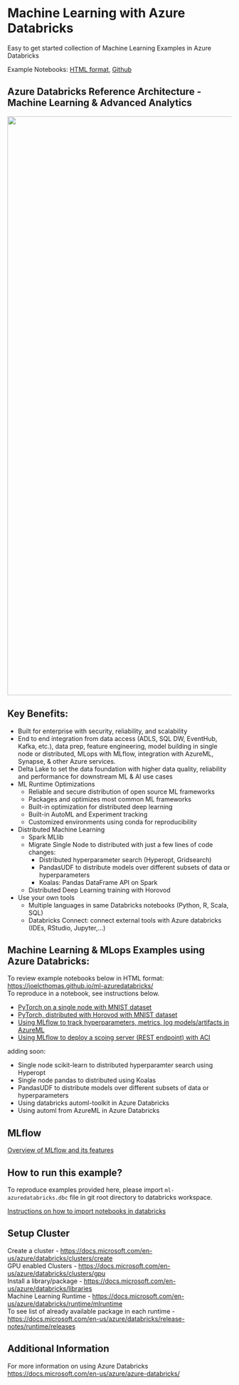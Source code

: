 # Machine Learning with Azure Databricks
Easy to get started collection of Machine Learning Examples in Azure Databricks  

Example Notebooks: [HTML format](https://joelcthomas.github.io/ml-azuredatabricks/), [Github](https://github.com/joelcthomas/ml-azuredatabricks)  

## Azure Databricks Reference Architecture - Machine Learning & Advanced Analytics

<img src="https://joelcthomas.github.io/ml-azuredatabricks/img/azure_databricks_reference_architecture.png" width="1300">

## Key Benefits:
- Built for enterprise with security, reliability, and scalability
- End to end integration from data access (ADLS, SQL DW, EventHub, Kafka, etc.), data prep, feature engineering, model building in single node or distributed, MLops with MLflow, integration with AzureML, Synapse, & other Azure services.
- Delta Lake to set the data foundation with higher data quality, reliability and performance for downstream ML & AI use cases 
- ML Runtime Optimizations
    - Reliable and secure distribution of open source ML frameworks
    - Packages and optimizes most common ML frameworks
    - Built-in optimization for distributed deep learning
    - Built-in AutoML and Experiment tracking
    - Customized environments using conda for reproducibility
- Distributed Machine Learning
    - Spark MLlib
    - Migrate Single Node to distributed with just a few lines of code changes:
        - Distributed hyperparameter search (Hyperopt, Gridsearch)
        - PandasUDF to distribute models over different subsets of data or hyperparameters
        - Koalas: Pandas DataFrame API on Spark
    - Distributed Deep Learning training with Horovod
- Use your own tools
    - Multiple languages in same Databricks notebooks (Python, R, Scala, SQL)
    - Databricks Connect: connect external tools with Azure databricks (IDEs, RStudio, Jupyter,...)

## Machine Learning & MLops Examples using Azure Databricks:
To review example notebooks below in HTML format: https://joelcthomas.github.io/ml-azuredatabricks/  
To reproduce in a notebook, see instructions below.

- [PyTorch on a single node with MNIST dataset](https://joelcthomas.github.io/ml-azuredatabricks/#PyTorch-SingleNode.html)
- [PyTorch, distributed with Horovod with MNIST dataset](https://joelcthomas.github.io/ml-azuredatabricks/#PyTorch-Horovod.html)
- [Using MLflow to track hyperparameters, metrics, log models/artifacts in AzureML](https://joelcthomas.github.io/ml-azuredatabricks/#PyTorch-SingleNode.html)
- [Using MLflow to deploy a scoing server (REST endpoint) with ACI](https://joelcthomas.github.io/ml-azuredatabricks/#PyTorch-SingleNode.html)  

adding soon:
- Single node scikit-learn to distributed hyperparamter search using Hyperopt 
- Single node pandas to distributed using Koalas
- PandasUDF to distribute models over different subsets of data or hyperparameters
- Using databricks automl-toolkit in Azure Databricks
- Using automl from AzureML in Azure Databricks

## MLflow
[Overview of MLflow and its features](./mlflow.md)

## How to run this example?
To reproduce examples provided here, please import `ml-azuredatabricks.dbc` file in git root directory to databricks workspace.

[Instructions on how to import notebooks in databricks](https://docs.microsoft.com/en-us/azure/databricks/notebooks/notebooks-manage#--import-a-notebook)

## Setup Cluster
Create a cluster - https://docs.microsoft.com/en-us/azure/databricks/clusters/create  
GPU enabled Clusters - https://docs.microsoft.com/en-us/azure/databricks/clusters/gpu  
Install a library/package - https://docs.microsoft.com/en-us/azure/databricks/libraries  
Machine Learning Runtime - https://docs.microsoft.com/en-us/azure/databricks/runtime/mlruntime  
To see list of already available package in each runtime - https://docs.microsoft.com/en-us/azure/databricks/release-notes/runtime/releases

## Additional Information
For more information on using Azure Databricks  
https://docs.microsoft.com/en-us/azure/azure-databricks/